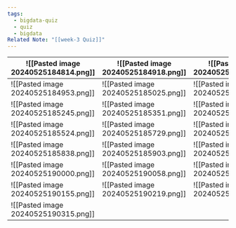 ```yaml
---
tags:
  - bigdata-quiz
  - quiz
  - bigdata
Related Note: "[[week-3 Quiz]]"
---
```



| ![[Pasted image 20240525184814.png]] | ![[Pasted image 20240525184918.png]] | ![[Pasted image 20240525185056.png]] |
| ------------------------------------ | ------------------------------------ | ------------------------------------ |
| ![[Pasted image 20240525184953.png]] | ![[Pasted image 20240525185025.png]] | ![[Pasted image 20240525185153.png]] |
| ![[Pasted image 20240525185245.png]] | ![[Pasted image 20240525185351.png]] | ![[Pasted image 20240525185445.png]] |
| ![[Pasted image 20240525185524.png]] | ![[Pasted image 20240525185729.png]] | ![[Pasted image 20240525185758.png]] |
| ![[Pasted image 20240525185838.png]] | ![[Pasted image 20240525185903.png]] | ![[Pasted image 20240525185938.png]] |
| ![[Pasted image 20240525190000.png]] | ![[Pasted image 20240525190058.png]] | ![[Pasted image 20240525190124.png]] |
| ![[Pasted image 20240525190155.png]] | ![[Pasted image 20240525190219.png]] | ![[Pasted image 20240525190257.png]] |
| ![[Pasted image 20240525190315.png]] |                                      |                                      |













